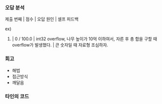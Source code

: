 ### 오답 분석
제출 번째 | 점수 | 오답 원인 | 셀프 피드백

ex)

1. |    0 / 100.0 | int32 overflow, 나무 높이가 10억 이하여서, 자른 후 총 합을 구할 때 overflow가 발생했다. | 큰 숫자일 때 자료형 조심하자.

### 회고
- 해법
- 접근방식
- 깨달음

### 타인의 코드

